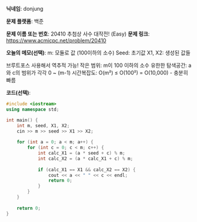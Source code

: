 **닉네임**: donjung

**문제 플랫폼**: 백준

**문제 이름 또는 번호**: 20410 추첨상 사수 대작전! (Easy)
**문제 링크**: https://www.acmicpc.net/problem/20410

**오늘의 메모(선택)**: 
m: 모듈로 값 (100이하의 소수)
Seed: 초기값
X1, X2: 생성된 값들

브루트포스 사용해서 역추적 가능!
작은 범위: m이 100 이하의 소수
유한한 탐색공간: a와 c의 범위가 각각 0 ~ (m-1)
시간복잡도: O(m²) ≤ O(100²) = O(10,000) - 충분히 빠름

**코드(선택)**:
``` c++
#include <iostream>
using namespace std;

int main() {
	int m, seed, X1, X2;
	cin >> m >> seed >> X1 >> X2;
	
	for (int a = 0; a < m; a++) {
		for (int c = 0; c < m; c++) {
			int calc_X1 = (a * seed + c) % m;
			int calc_X2 = (a * calc_X1 + c) % m;
			
			if (calc_X1 == X1 && calc_X2 == X2) {
				cout << a << " " << c << endl;
				return 0;
			}
		}
	}
	
	return 0;
}
```
